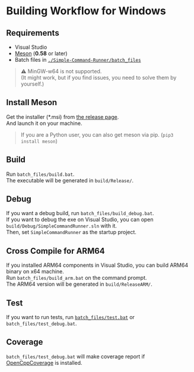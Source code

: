 # Building Workflow for Windows

## Requirements

-   Visual Studio
-   [Meson](https://github.com/mesonbuild/meson/releases) (**0.58** or later)
-   Batch files in [`./Simple-Command-Runner/batch_files`](../batch_files)

> :warning: MinGW-w64 is not supported.  
> (It might work, but if you find issues, you need to solve them by yourself.)  

## Install Meson

Get the installer (*.msi) from [the release page](https://github.com/mesonbuild/meson/releases).  
And launch it on your machine.  

> If you are a Python user, you can also get meson via pip. (`pip3 install meson`)

## Build

Run `batch_files/build.bat`.  
The executable will be generated in `build/Release/`.  

## Debug

If you want a debug build, run `batch_files/build_debug.bat`.  
If you want to debug the exe on Visual Studio, you can open `build/Debug/SimpleCommandRunner.sln` with it.  
Then, set `SimpleCommandRunner` as the startup project.  

## Cross Compile for ARM64

If you installed ARM64 components in Visual Studio, you can build ARM64 binary on x64 machine.  
Run `batch_files/build_arm.bat` on the command prompt.  
The ARM64 version will be generated in `build/ReleaseARM/`.  

## Test

If you want to run tests, run [`batch_files/test.bat`](../batch_files/test.bat) or `batch_files/test_debug.bat`.  

## Coverage

`batch_files/test_debug.bat` will make coverage report if [OpenCppCoverage](https://github.com/OpenCppCoverage/OpenCppCoverage/releases) is installed.  
